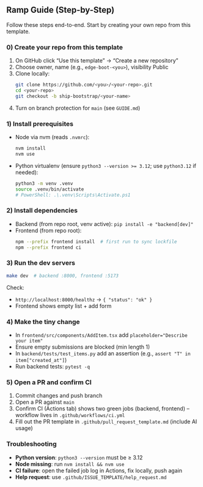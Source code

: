 ## Ramp Guide (Step-by-Step)

Follow these steps end-to-end. Start by creating your own repo from this template.

### 0) Create your repo from this template

1) On GitHub click “Use this template” → “Create a new repository”
2) Choose owner, name (e.g., `edge-boot-<you>`), visibility Public
3) Clone locally:
   ```bash
   git clone https://github.com/<you>/<your-repo>.git
   cd <your-repo>
   git checkout -b ship-bootstrap/<your-name>
   ```
4) Turn on branch protection for `main` (see `GUIDE.md`)

### 1) Install prerequisites

- Node via nvm (reads `.nvmrc`):
  ```bash
  nvm install
  nvm use
  ```
- Python virtualenv (ensure `python3 --version >= 3.12`; use `python3.12` if needed):
  ```bash
  python3 -m venv .venv
  source .venv/bin/activate
  # PowerShell: .\.venv\Scripts\Activate.ps1
  ```

### 2) Install dependencies

- Backend (from repo root, venv active): `pip install -e "backend[dev]"`
- Frontend (from repo root):
  ```bash
  npm --prefix frontend install  # first run to sync lockfile
  npm --prefix frontend ci
  ```

### 3) Run the dev servers

```bash
make dev  # backend :8000, frontend :5173
```

Check:
- `http://localhost:8000/healthz` → `{ "status": "ok" }`
- Frontend shows empty list + add form

### 4) Make the tiny change

- In `frontend/src/components/AddItem.tsx` add `placeholder="Describe your item"`
- Ensure empty submissions are blocked (min length 1)
- In `backend/tests/test_items.py` add an assertion (e.g., `assert "T" in item["created_at"]`)
- Run backend tests: `pytest -q`

### 5) Open a PR and confirm CI

1) Commit changes and push branch
2) Open a PR against `main`
3) Confirm CI (Actions tab) shows two green jobs (backend, frontend) – workflow lives in `.github/workflows/ci.yml`
4) Fill out the PR template in `.github/pull_request_template.md` (include AI usage)

### Troubleshooting

- **Python version**: `python3 --version` must be ≥ 3.12
- **Node missing**: run `nvm install && nvm use`
- **CI failure**: open the failed job log in Actions, fix locally, push again
- **Help request**: use `.github/ISSUE_TEMPLATE/help_request.md`


